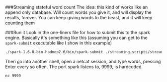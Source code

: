 ###Streaming stateful word count
The idea: this kind of works like an append only database. Will count words you give it, and will display the results, forever. You can keep giving words to the beast, and it will keep counting them

###Run it
Look in the one-liners file for how to submit this to the spark engine. 
Basically it's something like this (assuming you can get to the `spark-submit` executable like I show in this example)

``` bash
./spark-1.6.0-bin-hadoop2.6/bin/spark-submit ./streaming-scripts/streaming_word_count.py
```

Then go into another shell, open a netcat session, and type words, pressing Enter every so often. The port spark listens to, 9999, is hardcoded.

``` bash
nc 9999
```
